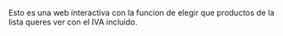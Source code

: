 Esto es una web interactiva con la funcion de elegir que productos de la lista queres ver con el IVA incluido.
